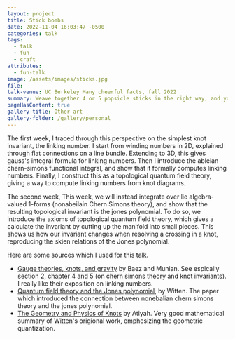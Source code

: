 ```yaml
---
layout: project
title: Stick bombs
date: 2022-11-04 16:03:47 -0500
categories: talk
tags:
  - talk
  - fun
  - craft
attributes:
  - fun-talk
image: /assets/images/sticks.jpg
file: 
talk-venue: UC Berkeley Many cheerful facts, fall 2022
summary: Weave together 4 or 5 popsicle sticks in the right way, and you get a flat rigid pattern -- until you drop it. The fast-released elastic energy shoots apart the popsicle sticks, producing a *stick bomb*. Join us as we try and discover the mathematics behind stick bombs, what makes them stay together and what makes them fall apart. Working together in groups, we'll come up with Many of our own Cheerful Facts about tounge-depresser trajectiles :)
pageHasContent: true
gallery-title: Other art
gallery-folder: /gallery/personal
---
```


The first week, I traced through this perspective on the simplest knot invariant, the linking number. I start from winding numbers in 2D, explained through flat connections on a line bundle. Extending to 3D, this gives gauss's integral formula for linking numbers. Then I introduce the ableian chern-simons functional integral, and show that it formally computes linking numbers. Finally, I construct this as a topological quantum field theory, giving a way to compute linking numbers from knot diagrams. 

 The second week, This week, we will instead integrate over lie algebra-valued 1-forms (nonabeilain Chern Simons theory), and show that the resulting topological invariant is the jones polynomial. To do so, we introduce the axioms of topological quantum field theory, which gives a calculate the invariant by cutting up the manifold into small pieces. This shows us how our invariant changes when resolving a crossing in a knot, reproducing the skien relations of the Jones polynomial. 

Here are some sources which I used for this talk.
- [Gauge theories, knots, and gravity](https://www.worldscientific.com/worldscibooks/10.1142/2324#t=aboutBook) by Baez and Munian. See espically section 2, chapter 4 and 5 (on chern simons theory and knot invariants). I really like their exposition on linking numbers.
- [Quantum field theory and the Jones polynomial](https://people.maths.ox.ac.uk/beem/papers/jones_polynomial_witten.pdf), by Witten. The paper which introduced the connection between nonebalian chern simons theory and the jones polynomial.
- [The Geometry and Physics of Knots](https://www.cambridge.org/core/books/geometry-and-physics-of-knots/AE5EDC4CA423FCD598FFB6A3D8AC72E4) by Atiyah. Very good mathematical summary of Witten's origional work, emphesizing the geometric quantization.
